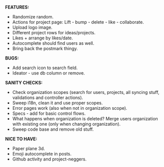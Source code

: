 __FEATURES:__
 * Randomize random.
 * Actions for project page: Lift - bump - delete - like - collaborate. 
 * Upload logo image.
 * Different project rows for ideas/projects. 
 * Likes + arrange by likes/date.
 * Autocomplete should find users as well.
 * Bring back the postmark thingy.
 
__BUGS:__
 * Add search icon to search field.
 * Ideator - use db column or remove.

__SANITY CHECKS:__
 * Check organization scopes (search for users, projects, all syncing stuff, validations and controller actions).
 * Sweep i18n, clean it and use proper scopes.
 * Error pages work (also when not in organization scope).
 * Specs - add for basic control flows.
 * What happens when organization is deleted? Merge users organization with existing one (only when changing organization).
 * Sweep code base and remove old stuff.
 
__NICE TO HAVE:__
 * Paper plane 3d.
 * Emoji autocomplete in posts.
 * Github activity and project-neggers.
